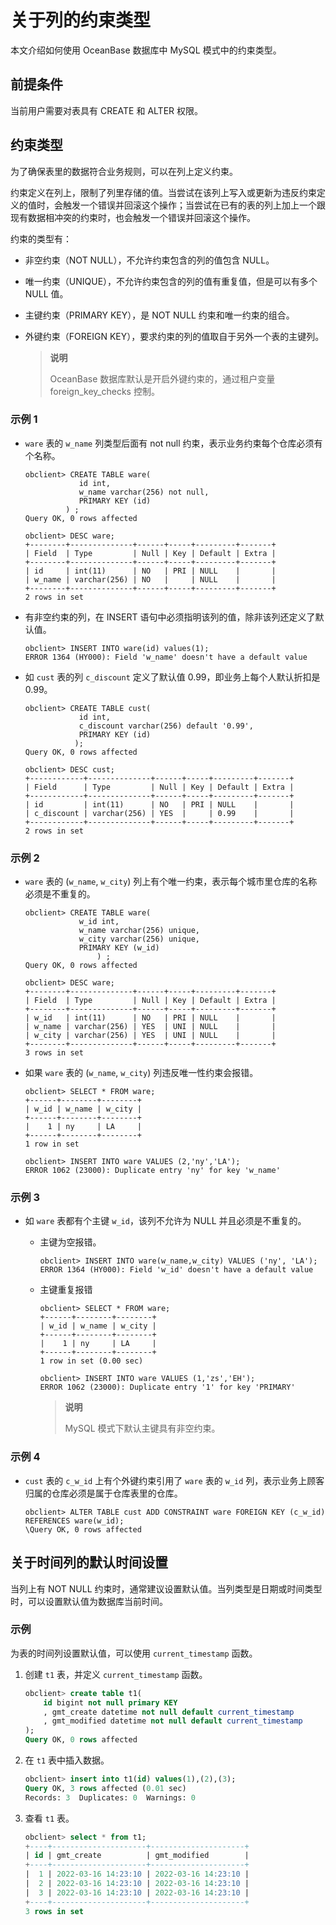 # 关于列的约束类型

本文介绍如何使用 OceanBase 数据库中 MySQL 模式中的约束类型。

## 前提条件

当前用户需要对表具有 CREATE 和 ALTER 权限。

## 约束类型

为了确保表里的数据符合业务规则，可以在列上定义约束。

约束定义在列上，限制了列里存储的值。当尝试在该列上写入或更新为违反约束定义的值时，会触发一个错误并回滚这个操作；当尝试在已有的表的列上加上一个跟现有数据相冲突的约束时，也会触发一个错误并回滚这个操作。

约束的类型有：

* 非空约束（NOT NULL），不允许约束包含的列的值包含 NULL。

* 唯一约束（UNIQUE），不允许约束包含的列的值有重复值，但是可以有多个 NULL 值。

* 主键约束（PRIMARY KEY），是 NOT NULL 约束和唯一约束的组合。

* 外键约束（FOREIGN KEY），要求约束的列的值取自于另外一个表的主键列。

  > **说明**
  >
  > OceanBase 数据库默认是开启外键约束的，通过租户变量 foreign_key_checks 控制。
  
### 示例 1

* `ware` 表的 `w_name` 列类型后面有 not null 约束，表示业务约束每个仓库必须有个名称。

  ```unknow
  obclient> CREATE TABLE ware(
              id int,
              w_name varchar(256) not null,
              PRIMARY KEY (id)
           ) ;
  Query OK, 0 rows affected
  
  obclient> DESC ware;
  +--------+--------------+------+-----+---------+-------+
  | Field  | Type         | Null | Key | Default | Extra |
  +--------+--------------+------+-----+---------+-------+
  | id     | int(11)      | NO   | PRI | NULL    |       |
  | w_name | varchar(256) | NO   |     | NULL    |       |
  +--------+--------------+------+-----+---------+-------+
  2 rows in set
  ```

* 有非空约束的列，在 INSERT 语句中必须指明该列的值，除非该列还定义了默认值。

  ```unknow
  obclient> INSERT INTO ware(id) values(1);
  ERROR 1364 (HY000): Field 'w_name' doesn't have a default value
  ```

* 如 `cust` 表的列 `c_discount` 定义了默认值 0.99，即业务上每个人默认折扣是 0.99。

  ```unknow
  obclient> CREATE TABLE cust(          
              id int,          
              c_discount varchar(256) default '0.99',          
              PRIMARY KEY (id)          
             );
  Query OK, 0 rows affected
  
  obclient> DESC cust;
  +------------+--------------+------+-----+---------+-------+
  | Field      | Type         | Null | Key | Default | Extra |
  +------------+--------------+------+-----+---------+-------+
  | id         | int(11)      | NO   | PRI | NULL    |       |
  | c_discount | varchar(256) | YES  |     | 0.99    |       |
  +------------+--------------+------+-----+---------+-------+
  2 rows in set
  ```

### 示例 2

* `ware` 表的 (`w_name`, `w_city`) 列上有个唯一约束，表示每个城市里仓库的名称必须是不重复的。

  ```unknow
  obclient> CREATE TABLE ware(
              w_id int,
              w_name varchar(256) unique,
              w_city varchar(256) unique,
              PRIMARY KEY (w_id)
                  ) ;
  Query OK, 0 rows affected
  
  obclient> DESC ware;
  +--------+--------------+------+-----+---------+-------+
  | Field  | Type         | Null | Key | Default | Extra |
  +--------+--------------+------+-----+---------+-------+
  | w_id   | int(11)      | NO   | PRI | NULL    |       |
  | w_name | varchar(256) | YES  | UNI | NULL    |       |
  | w_city | varchar(256) | YES  | UNI | NULL    |       |
  +--------+--------------+------+-----+---------+-------+
  3 rows in set
  ```

* 如果 `ware` 表的 (`w_name`, `w_city`) 列违反唯一性约束会报错。

  ```unknow
  obclient> SELECT * FROM ware;
  +------+--------+--------+
  | w_id | w_name | w_city |
  +------+--------+--------+
  |    1 | ny     | LA     |
  +------+--------+--------+
  1 row in set
  
  obclient> INSERT INTO ware VALUES (2,'ny','LA');
  ERROR 1062 (23000): Duplicate entry 'ny' for key 'w_name'
  ```

### 示例 3

* 如 `ware` 表都有个主键 `w_id`，该列不允许为 NULL 并且必须是不重复的。

  * 主键为空报错。

    ```unknow
    obclient> INSERT INTO ware(w_name,w_city) VALUES ('ny', 'LA');
    ERROR 1364 (HY000): Field 'w_id' doesn't have a default value
    ```

  * 主键重复报错

    ```unknow
    obclient> SELECT * FROM ware;
    +------+--------+--------+
    | w_id | w_name | w_city |
    +------+--------+--------+
    |    1 | ny     | LA     |
    +------+--------+--------+
    1 row in set (0.00 sec)
    
    obclient> INSERT INTO ware VALUES (1,'zs','EH');
    ERROR 1062 (23000): Duplicate entry '1' for key 'PRIMARY'
    ```

    > **说明**
    >
    > MySQL 模式下默认主键具有非空约束。

### 示例 4

* `cust` 表的 `c_w_id` 上有个外键约束引用了 `ware` 表的 `w_id` 列，表示业务上顾客归属的仓库必须是属于仓库表里的仓库。

  ```unknow
  obclient> ALTER TABLE cust ADD CONSTRAINT ware FOREIGN KEY (c_w_id) REFERENCES ware(w_id);
  \Query OK, 0 rows affected
  ```

## 关于时间列的默认时间设置

当列上有 NOT NULL 约束时，通常建议设置默认值。当列类型是日期或时间类型时，可以设置默认值为数据库当前时间。

### 示例

为表的时间列设置默认值，可以使用 `current_timestamp` 函数。

1. 创建 `t1` 表，并定义 `current_timestamp` 函数。

   ```sql
   obclient> create table t1(
       id bigint not null primary KEY
       , gmt_create datetime not null default current_timestamp 
       , gmt_modified datetime not null default current_timestamp 
   );
   Query OK, 0 rows affected
   ```

2. 在 `t1` 表中插入数据。

   ```sql
   obclient> insert into t1(id) values(1),(2),(3);
   Query OK, 3 rows affected (0.01 sec)
   Records: 3  Duplicates: 0  Warnings: 0
   ```

3. 查看 `t1` 表。

   ```sql
   obclient> select * from t1;
   +----+---------------------+---------------------+
   | id | gmt_create          | gmt_modified        |
   +----+---------------------+---------------------+
   |  1 | 2022-03-16 14:23:10 | 2022-03-16 14:23:10 |
   |  2 | 2022-03-16 14:23:10 | 2022-03-16 14:23:10 |
   |  3 | 2022-03-16 14:23:10 | 2022-03-16 14:23:10 |
   +----+---------------------+---------------------+
   3 rows in set
   ```
